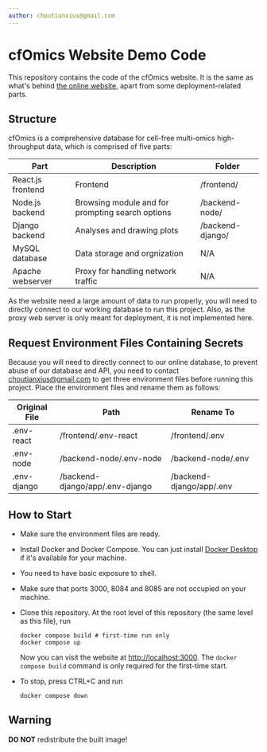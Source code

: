 ```yaml
---
author: choutianxius@gmail.com
---
```


# cfOmics Website Demo Code

This repository contains the code of the cfOmics website. It is the same as what's behind [the online website](https://cfomics.ncrnalab.org), apart from some deployment-related parts.

## Structure

cfOmics is a comprehensive database for cell-free multi-omics high-throughput data, which is comprised of five parts:

| Part              | Description                                      | Folder           |
| ----------------- | ------------------------------------------------ | ---------------- |
| React.js frontend | Frontend                                         | /frontend/       |
| Node.js backend   | Browsing module and for prompting search options | /backend-node/   |
| Django backend    | Analyses and drawing plots                       | /backend-django/ |
| MySQL database    | Data storage and orgnization                     | N/A              |
| Apache webserver  | Proxy for handling network traffic               | N/A              |

As the website need a large amount of data to run properly, you will need to directly connect to our working database to run this project. Also, as the proxy web server is only meant for deployment, it is not implemented here.

## Request Environment Files Containing Secrets

Because you will need to directly connect to our online database, to prevent abuse of our database and API, you need to contact [choutianxius@gmail.com](mailto:choutianxius@gmail.com) to get three environment files before running this project. Place the environment files and rename them as follows:

| Original File | Path                            | Rename To                |
| ------------- | ------------------------------- | ------------------------ |
| .env-react    | /frontend/.env-react            | /frontend/.env           |
| .env-node     | /backend-node/.env-node         | /backend-node/.env       |
| .env-django   | /backend-django/app/.env-django | /backend-django/app/.env |

## How to Start

- Make sure the environment files are ready.

- Install Docker and Docker Compose. You can just install [Docker Desktop](https://www.docker.com/products/docker-desktop/) if it's available for your machine.
- You need to have basic exposure to shell.
- Make sure that ports 3000, 8084 and 8085 are not occupied on your machine.

- Clone this repository. At the root level of this repository (the same level as this file), run

  ~~~shell
  docker compose build # first-time run only
  docker compose up
  ~~~

  Now you can visit the website at [http://localhost:3000](http://localhost:3000). The `docker compose build` command is only required for the first-time start.

- To stop, press CTRL+C and run

  ~~~shell
  docker compose down
  ~~~


## Warning

**DO NOT** redistribute the built image!



